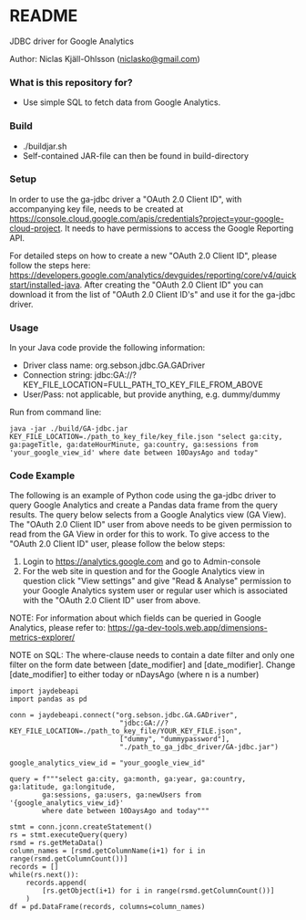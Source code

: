 # README #

JDBC driver for Google Analytics

Author: Niclas Kjäll-Ohlsson (niclasko@gmail.com)

### What is this repository for? ###

* Use simple SQL to fetch data from Google Analytics.

### Build ###

* ./buildjar.sh
* Self-contained JAR-file can then be found in build-directory

### Setup ###

In order to use the ga-jdbc driver a "OAuth 2.0 Client ID", with accompanying key file, needs to be created at https://console.cloud.google.com/apis/credentials?project=your-google-cloud-project. It needs to have permissions to access the Google Reporting API.

For detailed steps on how to create a new "OAuth 2.0 Client ID", please follow the steps here: https://developers.google.com/analytics/devguides/reporting/core/v4/quickstart/installed-java. After creating the "OAuth 2.0 Client ID" you can download it from the list of "OAuth 2.0 Client ID's" and use it for the ga-jdbc driver.

### Usage ###

In your Java code provide the following information:

* Driver class name: org.sebson.jdbc.GA.GADriver
* Connection string: jdbc:GA://?KEY_FILE_LOCATION=FULL_PATH_TO_KEY_FILE_FROM_ABOVE
* User/Pass: not applicable, but provide anything, e.g. dummy/dummy

Run from command line:

```
java -jar ./build/GA-jdbc.jar KEY_FILE_LOCATION=./path_to_key_file/key_file.json "select ga:city, ga:pageTitle, ga:dateHourMinute, ga:country, ga:sessions from 'your_google_view_id' where date between 10DaysAgo and today"
```

### Code Example ###

The following is an example of Python code using the ga-jdbc driver to query Google Analytics and create a Pandas data frame from the query results. The query below selects from a Google Analytics view (GA View). The "OAuth 2.0 Client ID" user from above needs to be given permission to read from the GA View in order for this to work. To give access to the "OAuth 2.0 Client ID" user, please follow the below steps:

1. Login to https://analytics.google.com and go to Admin-console
2. For the web site in question and for the Google Analytics view in question click "View settings" and give "Read & Analyse"
 permission to your Google Analytics system user or regular user which is associated with the "OAuth 2.0 Client ID" user from above.
   
NOTE:
For information about which fields can be queried in Google Analytics, please refer to: https://ga-dev-tools.web.app/dimensions-metrics-explorer/

NOTE on SQL:
The where-clause needs to contain a date filter and only one filter on the form date between [date_modifier] and [date_modifier]. Change [date_modifier] to either today or nDaysAgo (where n is a number)
```
import jaydebeapi
import pandas as pd

conn = jaydebeapi.connect("org.sebson.jdbc.GA.GADriver",
                           "jdbc:GA://?KEY_FILE_LOCATION=./path_to_key_file/YOUR_KEY_FILE.json",
                           ["dummy", "dummypassword"],
                           "./path_to_ga_jdbc_driver/GA-jdbc.jar")

google_analytics_view_id = "your_google_view_id"

query = f"""select ga:city, ga:month, ga:year, ga:country, ga:latitude, ga:longitude,
        ga:sessions, ga:users, ga:newUsers from '{google_analytics_view_id}'
        where date between 10DaysAgo and today"""

stmt = conn.jconn.createStatement()
rs = stmt.executeQuery(query)
rsmd = rs.getMetaData()
column_names = [rsmd.getColumnName(i+1) for i in range(rsmd.getColumnCount())]
records = []
while(rs.next()):
    records.append(
        [rs.getObject(i+1) for i in range(rsmd.getColumnCount())]
    )
df = pd.DataFrame(records, columns=column_names)
```